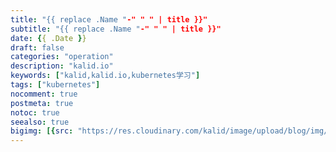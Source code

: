 ```yaml
---
title: "{{ replace .Name "-" " " | title }}"
subtitle: "{{ replace .Name "-" " " | title }}"
date: {{ .Date }}
draft: false
categories: "operation"
description: "kalid.io"
keywords: ["kalid,kalid.io,kubernetes学习"]
tags: ["kubernetes"]
nocomment: true
postmeta: true
notoc: true
seealso: true
bigimg: [{src: "https://res.cloudinary.com/kalid/image/upload/blog/img/banner3.jpg"}]
---
```


